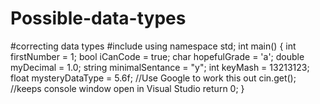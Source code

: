 # Possible-data-types
#correcting data types
#include <iostream>
using namespace std;
int main() {
	int firstNumber = 1;
	bool iCanCode = true;
	char hopefulGrade = 'a';
	double myDecimal = 1.0;
	string minimalSentance = "y";
	int keyMash = 13213123;
	float mysteryDataType = 5.6f; //Use Google to work this out
	cin.get(); //keeps console window open in Visual Studio
	return 0;
}
